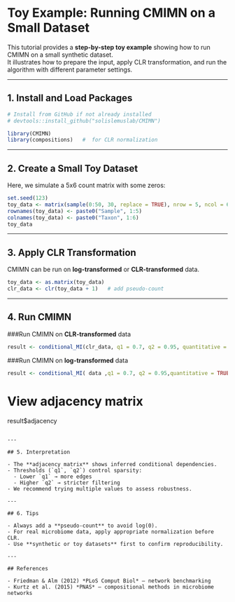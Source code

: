 # Toy Example: Running CMIMN on a Small Dataset

This tutorial provides a **step-by-step toy example** showing how to run CMIMN on a small synthetic dataset.  
It illustrates how to prepare the input, apply CLR transformation, and run the algorithm with different parameter settings.

---

## 1. Install and Load Packages

```R
# Install from GitHub if not already installed
# devtools::install_github("solislemuslab/CMIMN")

library(CMIMN)
library(compositions)   #  for CLR normalization
```

---

## 2. Create a Small Toy Dataset

Here, we simulate a 5x6 count matrix with some zeros:

```R
set.seed(123)
toy_data <- matrix(sample(0:50, 30, replace = TRUE), nrow = 5, ncol = 6)
rownames(toy_data) <- paste0("Sample", 1:5)
colnames(toy_data) <- paste0("Taxon", 1:6)
toy_data
```

---

## 3. Apply CLR Transformation

CMIMN can be run on **log-transformed** or **CLR-transformed** data.  

```R
toy_data <- as.matrix(toy_data)
clr_data <- clr(toy_data + 1)   # add pseudo-count
```


---

## 4. Run CMIMN
###Run CMIMN  on  **CLR-transformed** data

```R
result <- conditional_MI(clr_data, q1 = 0.7, q2 = 0.95, quantitative = FALSE)
```

###Run CMIMN  on  **log-transformed** data
```R
result <- conditional_MI( data ,q1 = 0.7, q2 = 0.95,quantitative = TRUE)
```

# View adjacency matrix
result$adjacency
```

---

## 5. Interpretation

- The **adjacency matrix** shows inferred conditional dependencies.  
- Thresholds (`q1`, `q2`) control sparsity:
  - Lower `q1` → more edges
  - Higher `q2` → stricter filtering  
- We recommend trying multiple values to assess robustness.

---

## 6. Tips

- Always add a **pseudo-count** to avoid log(0).  
- For real microbiome data, apply appropriate normalization before CLR.  
- Use **synthetic or toy datasets** first to confirm reproducibility.

---

## References

- Friedman & Alm (2012) *PLoS Comput Biol* – network benchmarking  
- Kurtz et al. (2015) *PNAS* – compositional methods in microbiome networks

